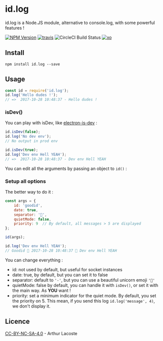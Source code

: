 # id.log
id.log is a Node.JS module, alternative to console.log, with some powerful features !

[![NPM Version][npm-version]][npm-url]
[![travis][travis-badge]][travis-url]
![CircleCI Build Status](https://circleci.com/gh/arthurlacoste/id.log.svg?style=shield)
[![xo][xo-badge]][xo-url]

## Install

```
npm install id.log --save
```
## Usage

``` js
const id = require('id.log');
id.log('Hello dudes !');
// =>  2017-10-28 10:48:37 - Hello dudes !
```

### isDev()

You can play with isDev, like [electron-is-dev](https://github.com/sindresorhus/electron-is-dev) :

``` js
id.isDev(false);
id.log('No dev env');
// No output in prod env

id.isDev(true);
id.log('Dev env Hell YEAH');
// =>  2017-10-28 10:48:37 - Dev env Hell YEAH
```

You can edit all the arguments by passing an object to `id()` :

### Setup all options

The better way to do it :

``` js
const args = {
	id: 'goodid',
	date: true,
	separator: '🦄',
	quietMode: false,
	priority: 9  // By default, all messages > 5 are displayed
};

id(args);

id.log('Dev env Hell YEAH');
// Goodid 🦄 2017-10-28 10:48:37 🦄 Dev env Hell YEAH
```

You can change everything :

* id: not used by default, but useful for socket instances
* date: true, by default, but you can set it to false
* separator: default to `'-'`, but you can use a beautiful unicorn emoji `'🦄'`
* quietMode: false by default, you can handle it with `isDev()`, or set it with the main way. As **YOU** want !
* priority: set a minimum indicator for the quiet mode. By default, you set the priority on 5. This mean, if you send this log `id.log('message', 4)`, we don't display it.

## Licence
[CC-BY-NC-SA-4.0](https://creativecommons.org/licenses/by-sa/4.0/) - Arthur Lacoste


[npm-version]:https://img.shields.io/npm/v/id.log.svg
[npm-url]: https://npmjs.org/package/id.log
[travis-badge]: http://img.shields.io/travis/arthurlacoste/id.log.svg
[travis-url]: https://travis-ci.org/arthurlacoste/id.log
[xo-badge]: https://img.shields.io/badge/code_style-XO-5ed9c7.svg
[xo-url]: https://github.com/sindresorhus/xo
